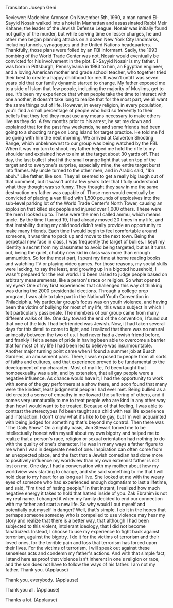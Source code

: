 

Translator: Joseph Geni

Reviewer: Madeleine Aronson
On November 5th, 1990,
a man named El-Sayyid Nosair walked
into a hotel in Manhattan
and assassinated Rabbi Meir Kahane,
the leader of the Jewish Defense League.
Nosair was initially found not guilty of the murder,
but while serving time on lesser charges,
he and other men began planning attacks
on a dozen New York City landmarks,
including tunnels, synagogues
and the United Nations headquarters.
Thankfully, those plans were foiled
by an FBI informant.
Sadly, the 1993 bombing
of the World Trade Center was not.
Nosair would eventually be convicted
for his involvement in the plot.
El-Sayyid Nosair is my father.
I was born in Pittsburgh, Pennsylvania
in 1983 to him, an Egyptian engineer,
and a loving American mother
and grade school teacher,
who together tried their best
to create a happy childhood for me.
It wasn&#39;t until I was seven years old
that our family dynamic started to change.
My father exposed me to a side of Islam
that few people, including the majority of Muslims,
get to see.
It&#39;s been my experience that when people
take the time to interact with one another,
it doesn&#39;t take long to realize that for the most part,
we all want the same things out of life.
However, in every religion, in every population,
you&#39;ll find a small percentage of people
who hold so fervently to their beliefs
that they feel they must use any means necessary
to make others live as they do.
A few months prior to his arrest,
he sat me down and explained that
for the past few weekends, he and some friends
had been going to a shooting range on Long Island
for target practice.
He told me I&#39;d be going with him the next morning.
We arrived at Calverton Shooting Range,
which unbeknownst to our group was being watched
by the FBI.
When it was my turn to shoot,
my father helped me hold the rifle to my shoulder
and explained how to aim at the target
about 30 yards off.
That day, the last bullet I shot
hit the small orange light that sat on top of the target
and to everyone&#39;s surprise, especially mine,
the entire target burst into flames.
My uncle turned to the other men,
and in Arabic said, &quot;Ibn abuh.&quot;
Like father, like son.
They all seemed to get a really
big laugh out of that comment,
but it wasn&#39;t until a few years later
that I fully understood what
they thought was so funny.
They thought they saw in me the same destruction
my father was capable of.
Those men would eventually be convicted
of placing a van filled with
1,500 pounds of explosives
into the sub-level parking lot of the
World Trade Center&#39;s North Tower,
causing an explosion that killed six people
and injured over 1,000 others.
These were the men I looked up to.
These were the men I called
ammu, which means uncle.
By the time I turned 19,
I had already moved 20 times in my life,
and that instability during my childhood
didn&#39;t really provide an opportunity
to make many friends.
Each time I would begin to feel
comfortable around someone,
it was time to pack up and move to the next town.
Being the perpetual new face in class,
I was frequently the target of bullies.
I kept my identity a secret from my classmates
to avoid being targeted,
but as it turns out, being the
quiet, chubby new kid in class
was more than enough ammunition.
So for the most part, I spent my time at home
reading books and watching TV
or playing video games.
For those reasons, my social skills were lacking,
to say the least,
and growing up in a bigoted household,
I wasn&#39;t prepared for the real world.
I&#39;d been raised to judge people
based on arbitrary measurements,
like a person&#39;s race or religion.
So what opened my eyes?
One of my first experiences
that challenged this way of thinking
was during the 2000 presidential elections.
Through a college prep program,
I was able to take part
in the National Youth Convention in Philadelphia.
My particular group&#39;s focus was on youth violence,
and having been the victim
of bullying for most of my life,
this was a subject in which
I felt particularly passionate.
The members of our group came
from many different walks of life.
One day toward the end of the convention,
I found out that one of the kids I had befriended
was Jewish.
Now, it had taken several days
for this detail to come to light,
and I realized that there was no natural animosity
between the two of us.
I had never had a Jewish friend before,
and frankly I felt a sense of pride
in having been able to overcome a barrier
that for most of my life I had been led to believe
was insurmountable.
Another major turning point came when
I found a summer job at Busch Gardens,
an amusement park.
There, I was exposed to people
from all sorts of faiths and cultures,
and that experience proved to be fundamental
to the development of my character.
Most of my life, I&#39;d been taught
that homosexuality was a sin, and by extension,
that all gay people were a negative influence.
As chance would have it, I had the opportunity
to work with some of the gay performers
at a show there,
and soon found that many were the kindest,
least judgmental people I had ever met.
Being bullied as a kid
created a sense of empathy in me
toward the suffering of others,
and it comes very unnaturally to me
to treat people who are kind
in any other way than how
I would want to be treated.
Because of that feeling, I was able
to contrast the stereotypes I&#39;d been taught as a child
with real life experience and interaction.
I don&#39;t know what it&#39;s like to be gay,
but I&#39;m well acquainted with being judged
for something that&#39;s beyond my control.
Then there was &quot;The Daily Show.&quot;
On a nightly basis, Jon Stewart forced me
to be intellectually honest with
myself about my own bigotry
and helped me to realize that a person&#39;s race,
religion or sexual orientation
had nothing to do with the quality of one&#39;s character.
He was in many ways a father figure to me
when I was in desperate need of one.
Inspiration can often come
from an unexpected place,
and the fact that a Jewish comedian had done more
to positively influence my worldview
than my own extremist father
is not lost on me.
One day, I had a conversation with my mother
about how my worldview was starting to change,
and she said something to me
that I will hold dear to my heart
for as long as I live.
She looked at me with the weary eyes
of someone who had experienced
enough dogmatism to last a lifetime, and said,
&quot;I&#39;m tired of hating people.&quot;
In that instant, I realized how much negative energy
it takes to hold that hatred inside of you.
Zak Ebrahim is not my real name.
I changed it when my family decided
to end our connection with my father
and start a new life.
So why would I out myself
and potentially put myself in danger?
Well, that&#39;s simple.
I do it in the hopes that perhaps someone someday
who is compelled to use violence
may hear my story and realize
that there is a better way,
that although I had been subjected
to this violent, intolerant ideology,
that I did not become fanaticized.
Instead, I choose to use my experience
to fight back against terrorism,
against the bigotry.
I do it for the victims of terrorism
and their loved ones,
for the terrible pain and loss
that terrorism has forced upon their lives.
For the victims of terrorism, I will speak out
against these senseless acts
and condemn my father&#39;s actions.
And with that simple fact, I stand here as proof
that violence isn&#39;t inherent in one&#39;s religion or race,
and the son does not have to follow
the ways of his father.
I am not my father.
Thank you. 
(Applause)

Thank you, everybody. 
(Applause)

Thank you all. 
(Applause)

Thanks a lot. 
(Applause)

